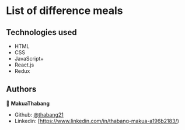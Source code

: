# List of difference meals


## Technologies used

- HTML
- CSS
- JavaScript+
- React.js
- Redux

## Authors

👤 **MakuaThabang**

- Github: [@thabang21](https://github.com/thabang21)
- Linkedin: [https://www.linkedin.com/in/thabang-makua-a196b2183/)

